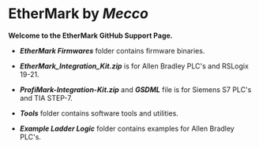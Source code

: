 # EtherMark by _Mecco_
**Welcome to the EtherMark GitHub Support Page.**

* _**EtherMark Firmwares**_ folder contains firmware binaries.
* _**EtherMark_Integration_Kit.zip**_ is for Allen Bradley PLC's and RSLogix 19-21.
* _**ProfiMark-Integration-Kit.zip**_ and _**GSDML**_ file is for Siemens S7 PLC's and TIA STEP-7.
* _**Tools**_ folder contains software tools and utilities.

* _**Example Ladder Logic**_ folder contains examples for Allen Bradley PLC's.

